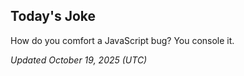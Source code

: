 ## Today's Joke
How do you comfort a JavaScript bug? You console it.

*Updated October 19, 2025 (UTC)*
